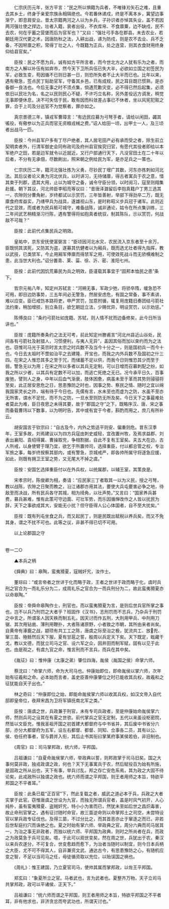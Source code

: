 <!-- { "loadSidebar": true } -->
　　仁宗庆历元年，张方平言：“民之所以惧籍为兵者，不唯锋刃矢石之难，且重去其乡土，终身于亲爱宗族永相隔绝也。今若番休递戍，终是不离本乡，冀望边事渐宁，即息肩安业。昔太宗籍两河之人以为乡兵，子孙识者亦悼其失业，盖不若因两河强壮使之捍边，壮者入籍，衰者出役，不衣库帛、不食廪粟，边不缺戍，民不去农，何在乎蓄之营堡而后为官军也？”又曰：“强壮弓手各在郡县，未去农业，若朝廷用汉代更之术，因唐防秋之法，入耕出战，递为防戍，则是农不去业、兵不乏备，不因帑廪之积，常得丁壮之人，今既籍为正兵，处之连营，则其衣食财用终身仰给县官矣。”

　　臣按：民之不愿为兵，诚有如方平所言者，而今世北方之人犹有乐为之者，而南方之人解以补伍有如弃市，然今天下卫所兵伍已失大半，必欲如立国之初签民为军，必致生变，苟因循不已则日甚一日，则恐所失者不止大半而已也。比年以来，遇有儆急，签点民丁贴助官军，守备其乡邑，已有成规，民之耳目既已惯熟，是亦备御一良法也。今后无事之时不须点集，倘遇荒歉灾变，必不得已然后起集，必须依旧以民壮为名，名之以民则民心不疑，不许巧立名称，另外差役远方调发，稍觉无事即便休息，决不可失信于民，敢有因而科敛差占事已不休者，坐以风宪犯赃之罪，合于上司及分巡官不为觉察者，罪亦如之。

　　真宗景德三年，镇戎军曹璋言：“有边民应募为弓弩手者，请给以闲田，蠲其徭役，有儆参以为正兵而官无资粮戎械之费。”诏人给田一顷，出甲士一人，及三顷者出战马一匹。

　　臣按：今州县军户多有丁尽户绝者，其人居宅田产必有承而受之者，除生前立契明卖者外，行清军御史会同布政司及府州县官挨究归官，有愿代其役者即给以本军绝户之田，若是边军就令以近就近，又行户部通行天下，凡没官田土在二十年以后者，不分有无承佃，尽数刷出，照宋朝之例给民为军，是亦足兵之一策也。

　　仁宗庆历二年，籍河北强壮拣为义勇，尽钞民丁增广其数，河东亦拣刺如河北法。其后议者论义勇为河北伏兵，以时讲习，无待储廪，得古者寓兵于农之意，惜其束于列郡，遗其大用，止以为城守之备，诚令守臣分领，以时阅习，寇至则翔集赴援。朝下其议，河北帅臣李昭亮等议曰：“昔唐泽潞留后李抱真籍户丁男三选其一，农隙则分曹角射，岁终都试以示赏罚，三年皆善射，举部下得劲卒二万，既无廪食府库益实，乃缮甲兵为战具，遂雄视山东，是时称昭义步兵冠于诸军。此则近代之显效，而或者为民兵秪可城守，难备战陈，诚非通论，姑令在所点集训练，三二年间武艺稍精渐习行陈，遇有警得将如抱真者统驭，制其陈队，示以赏罚，何战敌不可哉？”

　　臣按：此前代点集民兵之明效。

　　皇祐中，京东安抚使富弼言：“臣顷因河北水灾，农民流入京东者至十余万，臣既悯其滨死，又防其为盗，遂募其伉健者以为厢兵，既而选尤壮者得九指挥，教以武技，已类禁军，今止用厢军俸廪而得禁军之用，可使效死战斗而无骄横难制之患，此当世大利也。”诏分置青、莱、菑、徐、沂、密、淮阳七州。

　　臣按：此前代因饥荒募民为兵之明效，臣谨载其事宜于“固邦本恤民之患”条下。

　　哲宗元祐八年，知定州苏轼言：“河朔无事，军政少弛，将骄卒隋，缓急恐不可用，即目边防事势，三五年间必无警急，然居安虑危，有国之常备，事不素讲，难以应变。臣已戒饬本路将吏，申严赏罚，加意拊循，辄复用庞籍旧奏团结弓箭社法约束，稍加增损，别立条目，欲乞朝廷立法，少赐优异，明设赏罚，以示劝惩。”

　　陈傅良曰：“条约弓箭社如庞籍、苏轼，则人情不扰而边备修矣，此今日所当讲也。”

　　臣按：庞籍所奏条约之法无可考，前此知定州滕甫言“河北州县近山谷处，民间各有弓箭社及射猎人，习惯便利，与夷人无异”，盖因其俗而加以束约而为之法也。窃惟司马光于英宗时言太宗之时兵数不及当今十分之一，则是国初兵一而今十也，今日去太祖时不啻如治平之去建隆、开宝也，而我之内外兵数不及国初之什三四。在宋之人惟恐其多之至于冗，而储蓄不足以供，而我今日则惟恐其少而至于弱，警急无以为用；在宋之所以多者以其兵无定制，可以日增而召募刺配之纷，如我之所以少者，以其兵有定数不可以加，而逃亡死绝之无已。况今承平日久，百事废弛，譬则人之身，中年以后血气渐衰，肢体困惫，病虽未至于革而其势则骎骎将至矣，此正居安思危之日，思患豫防之时也，因事之势、察民之情、随时之宜以绵我国家灵长之祚，端有待于今日也。先儒有言，水未至也而虚为之防，水虽不至亦无所害，谓水不足忧，而不为之防，一旦水至则防无所及矣。今日天下之事最难处者莫此为难，臣日夜思之未得其要，故于“郡国之守”之下，既略序汉、唐、宋之事而备载曹玮以下数事，以为明时告，其中或有宜于今者，斟酌而用之，庶几有所补云。

　　胡安国言于钦宗曰：“自古及今，内外之势适平则安、偏重则危。昔东汉季年，王室多故，刘焉建议以为四方兵寇由刺史威轻，宜改置州牧，及焉求益郡、刘表出襄阳、袁绍得冀、曹操取兖，争相割据，自此不复有王室矣。夫五大在边，古人所戒，以身使臂于理乃宜，欲乞于所置帅司，选择重臣，付以都总管之权，专治军旅之事，每岁终按察其部内，或有警急，京城戒严，即各帅所属守将逐急应援，如此，则既有拥卫王室之势，又无尾大不掉之虞。”

　　臣按：安国乞选择重臣付以在外兵权，以统属郡，以辅王室，其策良是。

　　宋孝宗时，陈俊卿为相，奏请：“应民家三丁者取其一以为义民，授之弓弩，教以战陈，农隙之日聚而教之，沿江诸郡亦用其法，要使大兵屯要害必争之地，待敌至而决战，所有民兵各守其城，相为掎角，以壮声势。”又言曰：“国家养兵甚费，募兵甚难，惟有此策可守边面、可壮军势，而乐因循惮改作之人皆以扰民为辞，天下之事欲成其大，安能无小扰？但守臣得人公心体国者，自不至大扰矣。”

　　臣按：既有列屯坐食之兵，而又起民丁，则是民既出赋税以养兵矣，而又不免其身，谓之不扰不可也。此等之议，非甚不得已切不可用。

　　以上论郡国之守  
　 

卷一二○

　　▲本兵之柄

　　《舜典》曰：皋陶，蛮夷猾夏，寇贼奸宄，汝作士。

　　董琮曰：“或言帝者之世详于化而略于政，王者之世详于政而略于化，虞时兵刑之官合为一而礼乐分为二，成周礼乐之官合为一而兵刑分为二，故此蛮夷猾夏亦以命皋陶。”

　　臣按：帝舜命皋陶作士，刑官也，而以蛮夷猾夏为言，是则后世兵官所掌之事也，岂不以兵乃刑罚之大者乎？班固作《汉书》，志刑罚而不志兵，乃杂兵于刑罚之中言之，所谓圣人因天秩而制五礼，因天讨而作五刑，大刑用甲兵、中刑用刀锯、其次用钻凿、薄刑用鞭扑，大者陈诸原野，小者致之市朝，其所由来者尚矣。自黄帝有涿鹿之战，颛顼有共工工之陈，唐虞之际至治之极，犹流共工、放兜、窜三苗、殛鲧然后天下服，夏有甘扈之誓，殷周以兵定天下矣。天下既定，戢藏干戈，教以文德，而犹立司马之官、设六军之众，因井田而制军赋，固有以见于此也。由是观之，有虞九官之命，惟言刑而不言兵，而兵在其中矣。

　　《胤征》曰：惟仲康（太康之弟）肇位四海，胤侯（胤国之侯）命掌六师。

　　蔡沈曰：“命掌六师，命为大司马也。仲康始即位，即命胤侯以掌六师，次年始有征羲和之命。必本始而言者，盖史臣善仲康肇位之时已能收其兵权，故羲和之征犹能自天子出也。”

　　林之奇曰：“仲康即位之始，即能命胤侯掌六师以收其兵权，如汉文帝入自代邸即皇帝位，夜拜宋昌为卫将军镇抚南北军之类。”

　　臣按：唐虞之世，兵政兼于刑官，未有专司兵政者，至是仲康始命胤侯掌六师，然则兵司之设其在有夏之世欤。前代掌兵之官无定制，五代以来虽设枢密院，然皆以文臣充，惟我圣祖开国之初首建大都督府与中书省并，其后废中书省分六部，亦分大都督府为五军，设左右都督、都督、同知、佥事各二员，其有以公、侯、伯任府事者，官与爵并入衔，其后止书其衔曰掌某府事某侯若伯，非旧制也。

　　《周官》曰：司马掌邦政，统六师，平邦国。

　　吕祖谦曰：“自夏命胤侯掌六师，举政典以誓，则邦政掌于司马旧矣。国之大事何莫非政，独戎政谓之政，何也？天下无事寓兵于农，然后赋役百为始有所施，是固政之所从出也，天下有事，举兵讨乱，邦之存亡安危系焉，其为政之大固不待论矣，此戎政所以独谓之政也。统六师而谓之平邦国，则王者用师之本旨，特欲平邦国之不平者耳。”

　　臣按：此条已载“正百官”下，然此复载之者，威武之道必本于兵，兵政之大者实掌于此官。窃惟唐虞之世设为九官，而独无所谓兵官者，盖是时风气初开，人心纯朴，虽有蛮夷猾夏、盗贼奸宄，特小小为害而已，然犹未至如后世之昌炽毒害，故止命刑官掌之，遇有征讨随时命官，故三苗逆命则以命掌邦土之司空，未尝特设官以掌兵政专征伐也。及得三苗，不过分比之，而其首恶亦止于窜逐之而已，非若后世犁庭扫穴而诛绝之也。夏之时始有掌六师、举政典之官，周分六典而司马居其一，为治之事无非政者，而独以统六师、平邦国为政典，则时之所尚者在兵，而政之为政莫急于兵可见矣。噫，于此可以观世变矣，然在周之世，兵犹出于农，秦汉以来兵农遂分，不可复合，世变愈趋而愈下，为治者当随时以制宜，则今日本兵柄之大臣，尤不可不得其人，自非兼资文武、通达古今，有思患豫防之心，有随机应变之智，不足以当司马之任，毋徒循资取以充位，以贻误国之祸也。

　　《周礼》：惟王建国，乃立夏官司马，使帅其属而掌邦政，以佐王平邦国。

　　郑玄曰：“象夏所立之官。马者武也，言为武者也。夏整齐万物，天子立司马共掌邦政，政可以平诸侯、正天下。”

　　吕祖谦曰：“统六师而谓之平邦国，则王者用师之本旨，特欲平邦国之不平者耳，非有他求也，非济贪忿而夸武功也，所谓天讨也。”

